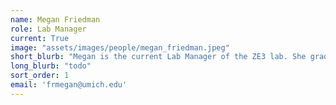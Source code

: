 ```yaml
---
name: Megan Friedman
role: Lab Manager
current: True
image: "assets/images/people/megan_friedman.jpeg"
short_blurb: "Megan is the current Lab Manager of the ZE3 lab. She graduated from Central Michigan University with a degree in Conservation, Ecology, and Evolutionary Biology in 2021. She is broadly interested in host-parasite coevolution, especially regarding bacteriophage therapy applications. Her current project is focused on phage training through coevolution. She plans on attending the University of Michigan School for Environment and Sustainability for her Master’s degree fall of 2023."
long_blurb: "todo"
sort_order: 1
email: 'frmegan@umich.edu'
---
```

